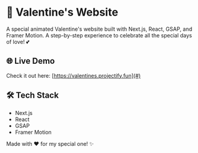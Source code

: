 # 💖 Valentine's Website

A special animated Valentine's website built with Next.js, React, GSAP, and Framer Motion. A step-by-step experience to celebrate all the special days of love! 💕

## 🌐 Live Demo
Check it out here: [https://valentines.projectify.fun](#)

## 🛠 Tech Stack
- Next.js
- React
- GSAP
- Framer Motion

Made with ❤️ for my special one! ✨

